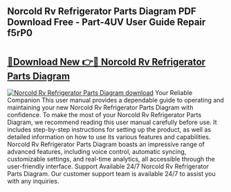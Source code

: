 ## Norcold Rv Refrigerator Parts Diagram PDF Download Free - Part-4UV User Guide Repair f5rP0

# <h2><a href="http://dforu4f.blite.top/?on=Norcold+Rv+Refrigerator+Parts+Diagram">🔗Download New 👉🔴 Norcold Rv Refrigerator Parts Diagram</a></h2>

[![Norcold Rv Refrigerator Parts Diagram download](https://i.imgur.com/lujVjoI.png)](http://dforu4f.blite.top/?on=Norcold+Rv+Refrigerator+Parts+Diagram)
Your Reliable Companion This user manual provides a dependable guide to operating and maintaining your new Norcold Rv Refrigerator Parts Diagram with confidence. To make the most of your Norcold Rv Refrigerator Parts Diagram, we recommend reading this user manual carefully before use. It includes step-by-step instructions for setting up the product, as well as detailed information on how to use its various features and capabilities. Norcold Rv Refrigerator Parts Diagram boasts an impressive range of advanced features, including voice control, automatic syncing, customizable settings, and real-time analytics, all accessible through the user-friendly interface. Support Available 24/7 Norcold Rv Refrigerator Parts Diagram. Our customer support team is available 24/7 to assist you with any inquiries.
